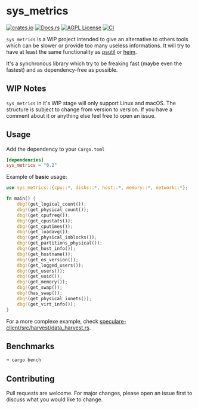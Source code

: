 sys_metrics
========
[![crates.io](https://img.shields.io/crates/v/sys_metrics.svg)](https://crates.io/crates/sys_metrics)
[![Docs.rs](https://docs.rs/sys_metrics/badge.svg)](https://docs.rs/sys_metrics)
[![AGPL License](https://img.shields.io/badge/license-AGPL-blue.svg)](LICENSE)
[![CI](https://github.com/Martichou/sys_metrics/workflows/CI/badge.svg)](https://github.com/Martichou/sys_metrics/actions)

`sys_metrics` is a WIP project intended to give an alternative to others tools which can be slower or provide too many useless informations.
It will try to have at least the same functionality as [psutil](https://github.com/giampaolo/psutil) or [heim](https://github.com/heim-rs/heim).

It's a synchronous library which try to be freaking fast (maybe even the fastest) and as dependency-free as possible.

WIP Notes
--------------------------

`sys_metrics` in it's WIP stage will only support Linux and macOS.
The structure is subject to change from version to version. If you have a comment about it or anything else feel free to open an issue.

Usage
--------------------------

Add the dependency to your `Cargo.toml`
```toml
[dependencies]
sys_metrics = "0.2"
```
Example of **basic** usage:
```rust
use sys_metrics::{cpu::*, disks::*, host::*, memory::*, network::*};

fn main() {
    dbg!(get_logical_count());
    dbg!(get_physical_count());
    dbg!(get_cpufreq());
    dbg!(get_cpustats());
    dbg!(get_cputimes());
    dbg!(get_loadavg());
    dbg!(get_physical_ioblocks());
    dbg!(get_partitions_physical());
    dbg!(get_host_info());
    dbg!(get_hostname());
    dbg!(get_os_version());
    dbg!(get_logged_users());
    dbg!(get_users());
    dbg!(get_uuid());
    dbg!(get_memory());
    dbg!(get_swap());
    dbg!(has_swap());
    dbg!(get_physical_ionets());
    dbg!(get_virt_info());
}
```
For a more complexe example, check [speculare-client/src/harvest/data_harvest.rs](https://github.com/speculare-cloud/speculare-client/blob/master/src/harvest/data_harvest.rs).

Benchmarks
--------------------------

```bash
➜ cargo bench
```

Contributing
--------------------------

Pull requests are welcome. For major changes, please open an issue first to discuss what you would like to change.
